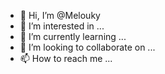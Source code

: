 - 👋 Hi, I’m @Melouky
- 👀 I’m interested in ...
- 🌱 I’m currently learning ...
- 💞️ I’m looking to collaborate on ...
- 📫 How to reach me ...

<!---
Melouky/Melouky is a ✨ special ✨ repository because its `README.md` (this file) appears on your GitHub profile.
You can click the Preview link to take a look at your changes.
--->
